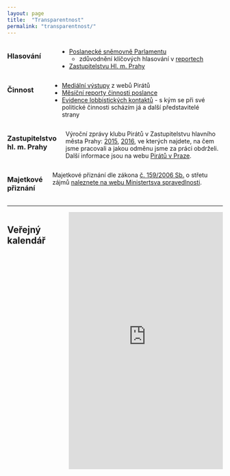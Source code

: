 ```yaml
---
layout: page
title:  "Transparentnost"
permalink: "transparentnost/"
---
```


<div class="row content-block">
  <div class="small-12 medium-6 columns">
    <h3>Hlasování</h3>
	<p>
      <ul>
        <li><a href="http://www.psp.cz/sqw/hlasovani.sqw?id=6526">Poslanecké sněmovně Parlamentu</a>
		<ul>
			<li>zdůvodnění klíčových hlasování v <a href="https://www.profant.eu/kategorie#report">reportech</a></li>
		</ul>
</li>
        <li><a href="http://www.praha.eu/jnp/cz/o_meste/primator_a_volene_organy/zastupitelstvo/vysledky_hlasovani/index.html?memberId=4929">Zastupitelstvu Hl. m. Prahy</a></li>
      </ul>
	</p>
  </div>

  <div class="small-12 medium-6 columns">
    <h3>Činnost</h3>
    <p>
      <ul>
        <li><a href="https://www.profant.eu/medialni-vystupy/">Mediální výstupy</a> z webů Pirátů</li>
        <li><a href="https://forum.pirati.cz/poslanci-f884/report-poslance-ondrej-profant-t39019.html">Měsíční reporty činnosti poslance</a></li>
        <li><a href="https://evidence.pirati.cz/author/8/">Evidence lobbistických kontaktů</a> - s kým se při své politické činnosti scházím já a další představitelé strany</li>
      </ul>
    </p>
  </div>

  <div class="small-12 medium-6 columns">
    <h3>Zastupitelstvo hl. m. Prahy</h3>
    <p>
    Výroční zprávy klubu Pirátů v Zastupitelstvu hlavního města Prahy:
    <a href="https://github.com/pirati-cz/KlubPraha/blob/master/materialy/vyrocni-zprava/vyrocni-zprava.pdf">2015</a>,
    <a href="https://github.com/pirati-cz/KlubPraha/blob/master/materialy/vyrocni-zprava-2016/vyrocni-zprava-2016.pdf">2016</a>, ve kterých najdete, na čem jsme pracovali a jakou odměnu jsme za práci obdrželi. Další informace jsou na webu <a href="https://praha.pirati.cz/aktuality/">Pirátů v Praze</a>.
    </p>
  </div>

  <div class="small-12 medium-6 columns">
    <h3>Majetkové přiznání</h3>
    <p>Majetkové přiznání dle zákona <a href="https://www.zakonyprolidi.cz/cs/2006-159">č. 159/2006 Sb.</a> o střetu zájmů <a href="https://cro.justice.cz/verejnost/funkcionari/form/605352ba-64c3-494a-8ac9-c06ef05544cf">naleznete na webu Ministertsva spravedlnosti</a>.
    </p>
  </div>
</div>

<hr>

<div class="row">
  <div class="small-12 columns">
    <h2>Veřejný kalendář</h2>

<iframe src="https://calendar.google.com/calendar/embed?showTitle=0&amp;showPrint=0&amp;showCalendars=0&amp;showTz=0&amp;mode=WEEK&amp;height=600&amp;wkst=2&amp;hl=cs&amp;bgcolor=%23FFFFFF&amp;src=re22cium9203etd7jv7crbf7ck%40group.calendar.google.com&amp;color=%231B887A&amp;ctz=Europe%2FPrague" style="border-width:0" width="100%" height="600" frameborder="0" scrolling="no"></iframe>
  </div>
</div>
